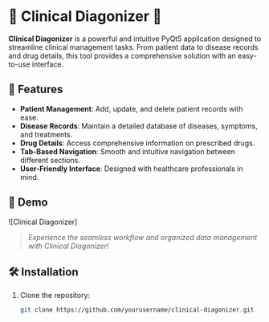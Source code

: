 # 🌟 Clinical Diagonizer 🌟

**Clinical Diagonizer** is a powerful and intuitive PyQt5 application designed to streamline clinical management tasks. From patient data to disease records and drug details, this tool provides a comprehensive solution with an easy-to-use interface.

## 🚀 Features

- **Patient Management**: Add, update, and delete patient records with ease.
- **Disease Records**: Maintain a detailed database of diseases, symptoms, and treatments.
- **Drug Details**: Access comprehensive information on prescribed drugs.
- **Tab-Based Navigation**: Smooth and intuitive navigation between different sections.
- **User-Friendly Interface**: Designed with healthcare professionals in mind.

## 🎥 Demo

![Clinical Diagonizer]

> *Experience the seamless workflow and organized data management with Clinical Diagonizer!*

## 🛠️ Installation

1. Clone the repository:
   ```bash
   git clone https://github.com/yourusername/clinical-diagonizer.git
